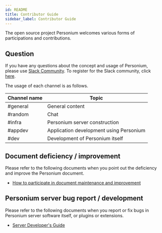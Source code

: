 ```yaml
---
id: README
title: Contributor Guide
sidebar_label: Contributor Guide
---
```


The open source project Personium welcomes various forms of participations and contributions.

## Question

If you have any questions about the concept and usage of Personium, please use [Slack Community](https://personium-io.slack.com/).
To register for the Slack community, click [here](https://bit.ly/Join_Personium_Slack).

The usage of each channel is as follows.

| Channel name | Topic |
| ---------- | ---- |
| #general | General content |
| #random | Chat |
| #infra | Personium server construction |
| #appdev | Application development using Personium |
| #dev | Development of Personium itself |

## Document deficiency / improvement

Please refer to the following documents when you point out the deficiency and improve the Personium document.

* [How to participate in document maintenance and improvement](../document-writer/README.md)

## Personium server bug report / development

Please refer to the following documents when you report or fix bugs in Personium server software itself, or plugins or extensions.

* [Server Developer's Guide](../software-developer/README.md)
